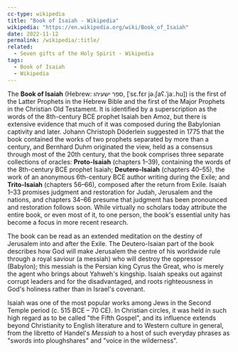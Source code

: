 ```yaml
---
cc-type: wikipedia
title: "Book of Isaiah - Wikipedia"
wikipedia: "https://en.wikipedia.org/wiki/Book_of_Isaiah"
date: 2022-11-12
permalink: /wikipedia/:title/
related:
  - Seven gifts of the Holy Spirit - Wikipedia
tags:
  - Book of Isaiah
  - Wikipedia
---
```

The **Book of Isaiah** (Hebrew: ספר ישעיהו, [ˈsɛ.fɛr jə.ʃaʕ.ˈjaː.hu]) is the first of the Latter Prophets in the Hebrew Bible and the first of the Major Prophets in the Christian Old Testament. It is identified by a superscription as the words of the 8th-century BCE prophet Isaiah ben Amoz, but there is extensive evidence that much of it was composed during the Babylonian captivity and later. Johann Christoph Döderlein suggested in 1775 that the book contained the works of two prophets separated by more than a century, and Bernhard Duhm originated the view, held as a consensus through most of the 20th century, that the book comprises three separate collections of oracles: **Proto-Isaiah** (chapters 1–39), containing the words of the 8th-century BCE prophet Isaiah; **Deutero-Isaiah** (chapters 40–55), the work of an anonymous 6th-century BCE author writing during the Exile; and **Trito-Isaiah** (chapters 56–66), composed after the return from Exile. Isaiah 1–33 promises judgment and restoration for Judah, Jerusalem and the nations, and chapters 34–66 presume that judgment has been pronounced and restoration follows soon. While virtually no scholars today attribute the entire book, or even most of it, to one person, the book's essential unity has become a focus in more recent research.

The book can be read as an extended meditation on the destiny of Jerusalem into and after the Exile. The Deutero-Isaian part of the book describes how God will make Jerusalem the centre of his worldwide rule through a royal saviour (a messiah) who will destroy the oppressor (Babylon); this messiah is the Persian king Cyrus the Great, who is merely the agent who brings about Yahweh's kingship. Isaiah speaks out against corrupt leaders and for the disadvantaged, and roots righteousness in God's holiness rather than in Israel's covenant.

Isaiah was one of the most popular works among Jews in the Second Temple period (c. 515 BCE – 70 CE). In Christian circles, it was held in such high regard as to be called "the Fifth Gospel", and its influence extends beyond Christianity to English literature and to Western culture in general, from the libretto of Handel's *Messiah* to a host of such everyday phrases as "swords into ploughshares" and "voice in the wilderness".